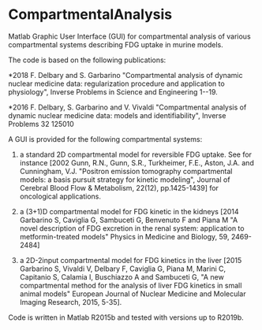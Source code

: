 # CompartmentalAnalysis
Matlab Graphic User Interface (GUI) for compartmental analysis of various compartmental systems describing FDG uptake in murine models.

The code is based on the following publications:

*2018 F. Delbary and S. Garbarino "Compartmental analysis of dynamic nuclear medicine data: regularization procedure and application to physiology", Inverse Problems in Science and Engineering 1--19.

*2016 F. Delbary, S. Garbarino and V. Vivaldi "Compartmental analysis of dynamic nuclear medicine data: models and identifiability", Inverse Problems 32 125010


A GUI is provided for the following compartmental systems:

1) a standard 2D compartmental model for reversible FDG uptake. See for instance [2002 Gunn, R.N., Gunn, S.R., Turkheimer, F.E., Aston, J.A. and Cunningham, V.J. "Positron emission tomography compartmental models: a basis pursuit strategy for kinetic modeling", Journal of Cerebral Blood Flow & Metabolism, 22(12), pp.1425-1439] for oncological applications.

2) a (3+1)D compartmental model for FDG kinetic in the kidneys [2014 Garbarino S, Caviglia G, Sambuceti G, Benvenuto F and Piana M "A novel description of FDG excretion in the renal system: application to metformin-treated models" Physics in Medicine and Biology, 59, 2469-2484]

3) a 2D-2input compartmental model for FDG kinetics in the liver [2015 Garbarino S, Vivaldi V, Delbary F, Caviglia G, Piana M, Marini C, Capitanio S, Calamia I, Buschiazzo A and Sambuceti G, "A new compartmental method for the analysis of liver FDG kinetics in small animal models" European Journal of Nuclear Medicine and Molecular Imaging Research, 2015, 5-35].


Code is written in Matlab R2015b and tested with versions up to R2019b.
